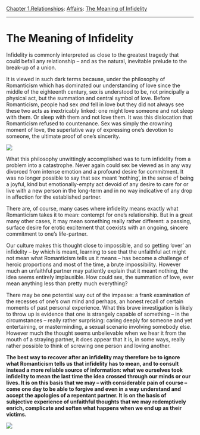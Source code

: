 [Chapter 1.Relationships](https://www.theschooloflife.com/thebookoflife/category/relationships/): [Affairs](https://www.theschooloflife.com/thebookoflife/category/relationships/affairs/): [The Meaning of Infidelity](https://www.theschooloflife.com/thebookoflife/the-meaning-of-infidelity/)

* * *

# The Meaning of Infidelity

Infidelity is commonly interpreted as close to the greatest tragedy that could befall any relationship – and as the natural, inevitable prelude to the break-up of a union.

It is viewed in such dark terms because, under the philosophy of Romanticism which has dominated our understanding of love since the middle of the eighteenth century, sex is understood to be, not principally a physical act, but the summation and central symbol of love. Before Romanticism, people had sex _and_ fell in love but they did not always see these two acts as inextricably linked: one might love someone and not sleep with them. Or sleep with them and not love them. It was this dislocation that Romanticism refused to countenance. Sex was simply the crowning moment of love, the superlative way of expressing one’s devotion to someone, the ultimate proof of one’s sincerity.

![](https://images-na.ssl-images-amazon.com/images/M/MV5BZjIxNTdkMTUtOGNlNi00NWI5LTlkMjQtMDkwOWJhNDRmNTYxXkEyXkFqcGdeQXVyNjQ2NDA2ODM@._V1_.jpg)

What this philosophy unwittingly accomplished was to turn infidelity from a problem into a catastrophe. Never again could sex be viewed as in any way divorced from intense emotion and a profound desire for commitment. It was no longer possible to say that sex meant ‘nothing’, in the sense of being a joyful, kind but emotionally-empty act devoid of any desire to care for or live with a new person in the long-term and in no way indicative of any drop in affection for the established partner.

There are, of course, many cases where infidelity means exactly what Romanticism takes it to mean: contempt for one’s relationship. But in a great many other cases, it may mean something really rather different: a passing, surface desire for erotic excitement that coexists with an ongoing, sincere commitment to one’s life-partner.

Our culture makes this thought close to impossible, and so getting ‘over’ an infidelity – by which is meant, learning to see that the unfaithful act might not mean what Romanticism tells us it means – has become a challenge of heroic proportions and most of the time, a brute impossibility. However much an unfaithful partner may patiently explain that it meant nothing, the idea seems entirely implausible. How could sex, the summation of love, ever mean anything less than pretty much everything?

There may be one potential way out of the impasse: a frank examination of the recesses of one’s own mind and perhaps, an honest recall of certain moments of past personal experience. What this brave investigation is likely to throw up is evidence that one is strangely capable of something – in the circumstances – really rather surprising: caring deeply for someone and yet entertaining, or masterminding, a sexual scenario involving somebody else. However much the thought seems unbelievable when we hear it from the mouth of a straying partner, it does appear that it is, in some ways, really rather possible to think of screwing one person and loving another.

**The best way to recover after an infidelity may therefore be to ignore what Romanticism tells us that infidelity has to mean, and to consult instead a more reliable source of information: what we ourselves took infidelity to mean the last time the idea crossed through our minds or our lives. It is on this basis that we may – with considerable pain of course – come one day to be able to forgive and even in a way understand and accept the apologies of a repentant partner. It is on the basis of subjective experience of unfaithful thoughts that we may redemptively enrich, complicate and soften what happens when we end up as their victims.**

[![](https://img.youtube.com/vi/oLq1ktogxn4/0.jpg)](https://www.youtube.com/embed/oLq1ktogxn4?ecver=2 '')
